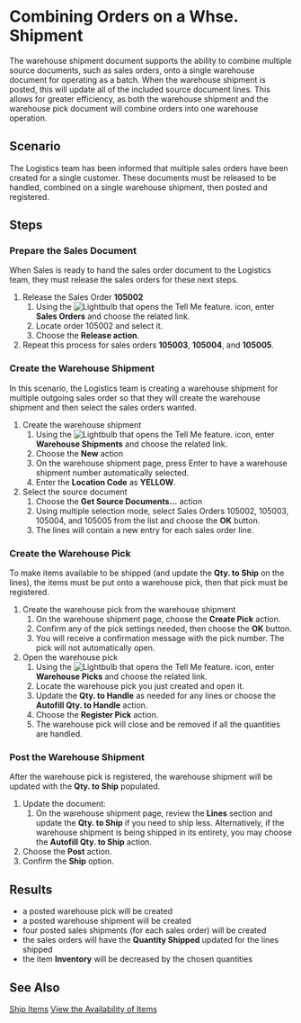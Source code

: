# Combining Orders on a Whse. Shipment
The warehouse shipment document supports the ability to combine multiple source documents, such as sales orders, onto a single warehouse document for operating as a batch. When the warehouse shipment is posted, this will update all of the included source document lines. This allows for greater efficiency, as both the warehouse shipment and the warehouse pick document will combine orders into one warehouse operation.

## Scenario
The Logistics team has been informed that multiple sales orders have been created for a single customer. These documents must be released to be handled, combined on a single warehouse shipment, then posted and registered.

## Steps
### Prepare the Sales Document
When Sales is ready to hand the sales order document to the Logistics team, they must release the sales orders for these next steps.

1. Release the Sales Order **105002** 
	1. Using the ![Lightbulb that opens the Tell Me feature.](../../../media/ui-search/search_small.png "Tell me what you want to do") icon, enter **Sales Orders** and choose the related link.
	2. Locate order 105002 and select it.
	3. Choose the **Release action**. 
2. Repeat this process for sales orders **105003**, **105004**, and **105005**.

### Create the Warehouse Shipment
In this scenario, the Logistics team is creating a warehouse shipment for multiple outgoing sales order so that they will create the warehouse shipment and then select the sales orders wanted.

1. Create the warehouse shipment
	1. Using the ![Lightbulb that opens the Tell Me feature.](../../../media/ui-search/search_small.png "Tell me what you want to do") icon, enter **Warehouse Shipments** and choose the related link.
	2. Choose the **New** action
	3. On the warehouse shipment page, press Enter to have a warehouse shipment number automatically selected.
	4. Enter the **Location Code** as **YELLOW**.
2. Select the source document
	1. Choose the **Get Source Documents...** action
	2. Using multiple selection mode, select Sales Orders 105002, 105003, 105004, and 105005 from the list and choose the **OK** button.
	3. The lines will contain a new entry for each sales order line.

### Create the Warehouse Pick
To make items available to be shipped (and update the **Qty. to Ship** on the lines), the items must be put onto a warehouse pick, then that pick must be registered.

1. Create the warehouse pick from the warehouse shipment
	1. On the warehouse shipment page, choose the **Create Pick** action.
	2. Confirm any of the pick settings needed, then choose the **OK** button.
	3. You will receive a confirmation message with the pick number. The pick will not automatically open.
2. Open the warehouse pick
	1. Using the ![Lightbulb that opens the Tell Me feature.](../../../media/ui-search/search_small.png "Tell me what you want to do") icon, enter **Warehouse Picks** and choose the related link.
	2. Locate the warehouse pick you just created and open it.
	3. Update the **Qty. to Handle** as needed for any lines or choose the **Autofill Qty. to Handle** action.
	4. Choose the **Register Pick** action.
	5. The warehouse pick will close and be removed if all the quantities are handled.

### Post the Warehouse Shipment
After the warehouse pick is registered, the warehouse shipment will be updated with the **Qty. to Ship** populated.
	
1. Update the document:
	1. On the warehouse shipment page, review the **Lines** section and update the **Qty. to Ship** if you need to ship less. Alternatively, if the warehouse shipment is being shipped in its entirety, you may choose the **Autofill Qty. to Ship** action.
2. Choose the **Post** action.
3. Confirm the **Ship** option.

## Results
- a posted warehouse pick will be created    
- a posted warehouse shipment will be created    
- four posted sales shipments (for each sales order) will be created    
- the sales orders will have the **Quantity Shipped** updated for the lines shipped    
- the item **Inventory**  will be decreased by the chosen quantities

## See Also
[Ship Items](../../../warehouse-how-ship-items.md)
[View the Availability of Items](../../../inventory-how-availability-overview.md)